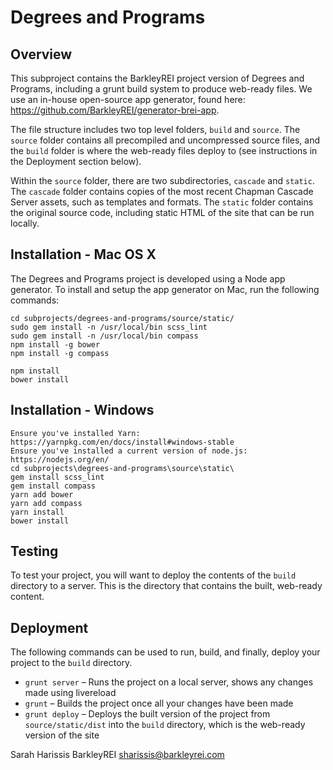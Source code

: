 # Degrees and Programs

## Overview

This subproject contains the BarkleyREI project version of Degrees and Programs, including a grunt build system to produce web-ready files. We use an in-house open-source app generator, found here: https://github.com/BarkleyREI/generator-brei-app.

The file structure includes two top level folders, `build` and `source`. The `source` folder contains all precompiled and uncompressed source files, and the `build` folder is where the web-ready files deploy to (see instructions in the Deployment section below).

Within the `source` folder, there are two subdirectories, `cascade` and `static`. The `cascade` folder contains copies of the most recent Chapman Cascade Server assets, such as templates and formats. The `static` folder contains the original source code, including static HTML of the site that can be run locally.

## Installation - Mac OS X

The Degrees and Programs project is developed using a Node app generator. To install and setup the app generator on Mac, run the following commands:

    cd subprojects/degrees-and-programs/source/static/
    sudo gem install -n /usr/local/bin scss_lint
    sudo gem install -n /usr/local/bin compass
    npm install -g bower
    npm install -g compass

    npm install
    bower install

## Installation - Windows
    Ensure you've installed Yarn: https://yarnpkg.com/en/docs/install#windows-stable
    Ensure you've installed a current version of node.js: https://nodejs.org/en/
    cd subprojects\degrees-and-programs\source\static\ 
    gem install scss_lint
    gem install compass
    yarn add bower
    yarn add compass
    yarn install
    bower install

## Testing

To test your project, you will want to deploy the contents of the `build` directory to a server. This is the directory that contains the built, web-ready content.

## Deployment

The following commands can be used to run, build, and finally, deploy your project to the `build` directory.

- `grunt server` – Runs the project on a local server, shows any changes made using livereload
- `grunt` – Builds the project once all your changes have been made
- `grunt deploy` – Deploys the built version of the project from `source/static/dist` into the `build` directory, which is the web-ready version of the site


Sarah Harissis
BarkleyREI
sharissis@barkleyrei.com
